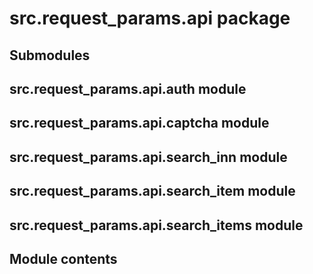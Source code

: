 # src.request_params.api package

## Submodules

## src.request_params.api.auth module

## src.request_params.api.captcha module

## src.request_params.api.search_inn module

## src.request_params.api.search_item module

## src.request_params.api.search_items module

## Module contents
